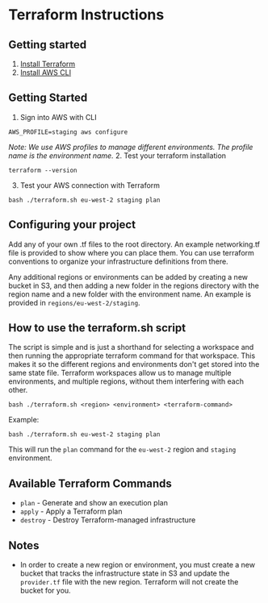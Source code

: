 # Terraform Instructions

## Getting started

1. [Install Terraform](https://developer.hashicorp.com/terraform/tutorials/aws-get-started/install-cli) 
2. [Install AWS CLI](https://docs.aws.amazon.com/cli/latest/userguide/getting-started-install.html)

## Getting Started

1. Sign into AWS with CLI
```
AWS_PROFILE=staging aws configure
```
*Note: We use AWS profiles to manage different environments. The profile name is the environment name.*
2. Test your terraform installation
```
terraform --version
```
3. Test your AWS connection with Terraform
```
bash ./terraform.sh eu-west-2 staging plan
```

## Configuring your project
Add any of your own .tf files to the root directory. An example networking.tf file is provided to show where you can place them. You can use terraform conventions to organize your infrastructure definitions from there. 

Any additional regions or environments can be added by creating a new bucket in S3, and then adding a new folder in the regions directory with the region name and a new folder with the environment name. An example is provided in `regions/eu-west-2/staging`.

## How to use the terraform.sh script
The script is simple and is just a shorthand for selecting a workspace and then running the appropriate terraform command for that workspace. This makes it so the different regions and environments don't get stored into the same state file. Terraform workspaces allow us to manage multiple environments, and multiple regions, without them interfering with each other.

```
bash ./terraform.sh <region> <environment> <terraform-command>
```

Example:
```
bash ./terraform.sh eu-west-2 staging plan
```

This will run the `plan` command for the `eu-west-2` region and `staging` environment. 

## Available Terraform Commands

- `plan` - Generate and show an execution plan
- `apply` - Apply a Terraform plan
- `destroy` - Destroy Terraform-managed infrastructure


## Notes

- In order to create a new region or environment, you must create a new bucket that tracks the infrastructure state in S3 and update the `provider.tf` file with the new region. Terraform will not create the bucket for you.